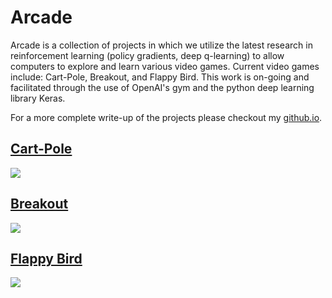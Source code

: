 # Arcade

Arcade is a collection of projects in which we utilize the latest research in reinforcement learning (policy gradients, deep q-learning) to allow computers to explore and learn various video games. Current video games include: Cart-Pole, Breakout, and Flappy Bird. This work is on-going and facilitated through the use of OpenAI's gym and the python deep learning library Keras.

For a more complete write-up of the projects please checkout my [github.io](https://mgallow.github.io/Arcade/).

## [Cart-Pole](https://github.com/MGallow/Arcade/tree/master/CartPole)

![](https://github.com/MGallow/Arcade/blob/master/CartPole/cartpole500000.gif)

## [Breakout](https://github.com/MGallow/Arcade/tree/master/Breakout)

![](https://github.com/MGallow/Arcade/blob/master/Breakout/Breakout1000000.gif)

## [Flappy Bird](https://github.com/MGallow/Arcade/tree/master/FlappyBird)

![](https://github.com/MGallow/Arcade/blob/master/FlappyBird/flappy.gif)
